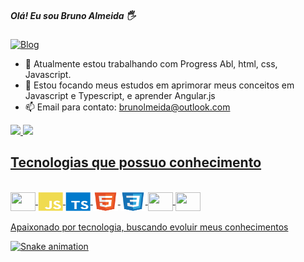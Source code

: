 
##### Olá! Eu sou Bruno Almeida 🖐️

[![Blog](https://img.shields.io/badge/LinkedIn-0077B5?style=for-the-badge&logo=linkedin&logoColor=white)](https://www.linkedin.com/in/bruno-h/)  

- 🔭 Atualmente estou trabalhando com Progress Abl, html, css, Javascript.
- 🌱 Estou focando meus estudos em aprimorar meus conceitos em Javascript e Typescript, e aprender Angular.js
- 📫 Email para contato: brunolmeida@outlook.com

<div> 
  <a href="https://github.com/bruunooAlmeida">
    <img height="180em" src="https://github-readme-stats.vercel.app/api?username=bruunooAlmeida&show_icons=true&theme=gotham&count_private=true"/>
    <img height="180em" src="https://github-readme-stats.vercel.app/api/top-langs/?username=bruunooAlmeida&layout=compact&langs_count=7&theme=gotham"/>
</div>

## Tecnologias que possuo conhecimento
<div style="display: inline_block"><br>
  <img align="center" height="30" width="40" src='https://cdn.jsdelivr.net/gh/devicons/devicon/icons/nodejs/nodejs-original.svg'>
  <img align="center" height="30" width="40" src="https://raw.githubusercontent.com/devicons/devicon/master/icons/javascript/javascript-plain.svg">
  <img align="center" height="30" width="40" src="https://raw.githubusercontent.com/devicons/devicon/master/icons/typescript/typescript-plain.svg">
  <img align="center" height="30" width="40" src="https://raw.githubusercontent.com/devicons/devicon/master/icons/html5/html5-original.svg">
  <img align="center" height="30" width="40" src="https://raw.githubusercontent.com/devicons/devicon/master/icons/css3/css3-original.svg">
  <img align="center" height="30" width="40" src='https://cdn.jsdelivr.net/gh/devicons/devicon/icons/mysql/mysql-original.svg'>
  <img align="center" height="30" width="40" src='https://cdn.jsdelivr.net/gh/devicons/devicon/icons/git/git-original.svg'>  
</div>

<div style="display: inline_block"><br>
   Apaixonado por tecnologia, buscando evoluir meus conhecimentos
</div>

![Snake animation](https://github.com/ThiagoBussola/bruunooAlmeida/blob/output/github-contribution-grid-snake.svg)
